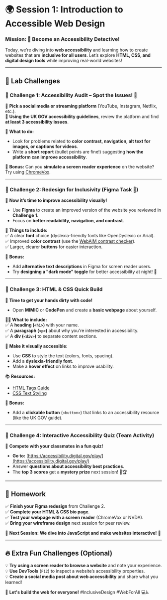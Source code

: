 # 🌍 **Session 1: Introduction to Accessible Web Design**  
### **Mission:** 🎯 **Become an Accessibility Detective!**  
Today, we’re diving into **web accessibility** and learning how to create websites that are **inclusive for all users**. Let’s explore **HTML, CSS, and digital design tools** while improving real-world websites!  

---

## 🎯 **Lab Challenges**  

### **🚀 Challenge 1: Accessibility Audit – Spot the Issues!** 🔎  
👀 **Pick a social media or streaming platform** (YouTube, Instagram, Netflix, etc.).  
📜 **Using the UK GOV accessibility guidelines**, review the platform and find **at least 3 accessibility issues**.  

📝 **What to do:**  
- Look for problems related to **color contrast, navigation, alt text for images, or captions for videos**.  
- Write a **short report** (bullet points are fine!) suggesting **how the platform can improve accessibility**.  

🎯 **Bonus:** Can you **simulate a screen reader experience** on the website? Try using [ChromeVox](https://chrome.google.com/webstore/detail/chromevox/).  

---

### **🚀 Challenge 2: Redesign for Inclusivity (Figma Task 🎨)**  
📌 **Now it’s time to improve accessibility visually!**  
- Use **Figma** to create an improved version of the website you reviewed in **Challenge 1**.  
- Focus on **better readability, navigation, and contrast**.  

📜 **Things to include:**  
✅ A clear **font** choice (dyslexia-friendly fonts like OpenDyslexic or Arial).  
✅ Improved **color contrast** (use the [WebAIM contrast checker](https://webaim.org/resources/contrastchecker/)).  
✅ Larger, clearer **buttons** for easier interaction.  

🎯 **Bonus:**  
- Add **alternative text descriptions** in Figma for screen reader users.  
- Try **designing a "dark mode" toggle** for better accessibility at night! 🌙  

---

### **🚀 Challenge 3: HTML & CSS Quick Build**  
📌 **Time to get your hands dirty with code!**  
- Open **MIMIC** or **CodePen** and create a **basic webpage** about yourself.  

👩‍💻 **What to include:**  
✅ A **heading (`<h1>`)** with your name.  
✅ A **paragraph (`<p>`)** about why you're interested in accessibility.  
✅ A **div (`<div>`)** to separate content sections.  

🎨 **Make it visually accessible:**  
- Use **CSS** to style the text (colors, fonts, spacing).  
- Add a **dyslexia-friendly font**.  
- Make a **hover effect** on links to improve usability.  

📚 **Resources:**  
- [HTML Tags Guide](https://www.w3schools.com/html/default.asp)  
- [CSS Text Styling](https://www.w3schools.com/css/css_text.asp)  

🎯 **Bonus:**  
- Add a **clickable button** (`<button>`) that links to an accessibility resource (like the UK GOV guide).  

---

### **🚀 Challenge 4: Interactive Accessibility Quiz (Team Activity)**  
📌 **Compete with your classmates in a fun quiz!**  
- **Go to:** [https://accessibility.digital.gov/play/](https://accessibility.digital.gov/play/)  
- Answer **questions about accessibility best practices**.  
- The **top 3 scores** get a **mystery prize** next session! 🎁🏆  

---

## **🎒 Homework**  
✅ **Finish your Figma redesign** from Challenge 2.  
✅ **Complete your HTML & CSS bio page**.  
✅ **Test your webpage with a screen reader** (ChromeVox or NVDA).  
✅ **Bring your wireframe design** next session for peer review.  

📢 **Next Session:** **We dive into JavaScript and make websites interactive!** 🚀  

---

## **🔥 Extra Fun Challenges (Optional)**  
💡 **Try using a screen reader to browse a website** and note your experience.  
💡 **Use DevTools** (`F12`) to inspect a website’s accessibility properties.  
💡 **Create a social media post about web accessibility** and share what you learned!  

🚀 **Let's build the web for everyone!** #InclusiveDesign #WebForAll 💻♿
